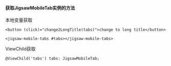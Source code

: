 #### 获取JigsawMobileTab实例的方法
本地变量获取
 
```
<button (click)="change2LongTitle(tabs)">change to long title</button>

<jigsaw-mobile-tabs #tabs></jigsaw-mobile-tabs>
```

ViewChild获取
 
```
@ViewChild('tabs') tabs: JigsawMobileTab;
``` 
